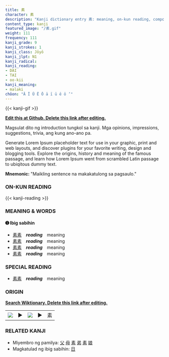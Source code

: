 ```yaml
---
title: 素
character: 素
description: "Kanji dictionary entry 素: meaning, on-kun reading, compounds, origin, related kanji"
content_type: kanji
featured_image: "/素.gif"
weight: 111
frequency: 111
kanji_grade: 9
kanji_strokes: 1
kanji_class: Jōyō
kanji_jlpt: N1
kanji_radical: 
kanji_reading: 
- DAI
- TAI
- oo-kii
kanji_meaning:
- malaki
chōon: "Ā Ī Ū Ē Ō ā ī ū ē ō ’"
---
```

[//]: # (Don't edit the line below. Kanji animated GIF code is automatically generated.)
{{< kanji-gif >}}

[//]: # (Edit below this line.)

**[Edit this at Github. Delete this link after editing.](https://github.com/tim0g/tim/tree/main/content/kanji/素/index.md)**

Magsulat dito ng introduction tungkol sa kanji. Mga opinions, impressions, suggestions, trivia, ang kung ano-ano pa.

Generate Lorem Ipsum placeholder text for use in your graphic, print and web layouts, and discover plugins for your favorite writing, design and blogging tools. Explore the origins, history and meaning of the famous passage, and learn how Lorem Ipsum went from scrambled Latin passage to ubiqitous dummy text.
 
**Mnemonic:** "Maikling sentence na makakatulong sa pagsaulo."

### ON-KUN READING

[//]: # (Don't edit the line below. ON-KUN READING code is automatically generated.)
{{< kanji-reading >}}

### MEANING & WORDS

#### ➊ **Ibig sabihin**
  - [素](../素)[素](../素)　***reading***　meaning
  - [素](../素)[素](../素)　***reading***　meaning
  - [素](../素)[素](../素)　***reading***　meaning
  - [素](../素)[素](../素)　***reading***　meaning

### SPECIAL READING
  - [素](../素)[素](../素)　***reading***　meaning

### ORIGIN

**[Search Wiktionary. Delete this link after editing.](https://wiktionary.org/wiki/素)**
<table class="kanji-table"><tr><td>
<img src="60px-素-bronze.svg.png">
</td><td>▶</td><td>
<img src="60px-素-oracle.svg.png">
</td><td>▶</td>
<td class="kanji-origin">素</td>
</tr></table>

### RELATED KANJI
- Miyembro ng pamilya: [父](../父) [母](../母) [素](../素) [弟](../弟) [素](../素) [娘](../娘)
- Magkatulad ng ibig sabihin: [日](../日)
